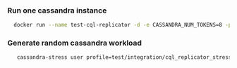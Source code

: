 ### Run one cassandra instance 

```bash
  docker run --name test-cql-replicator -d -e CASSANDRA_NUM_TOKENS=8 -p 9042:9042 cassandra:3.11
```
### Generate random cassandra workload

```bash
   cassandra-stress user profile=test/integration/cql_replicator_stress_test.yaml duration=1s no-warmup ops\(insert=1\) -rate threads=2 -node $cassandra_ip
```